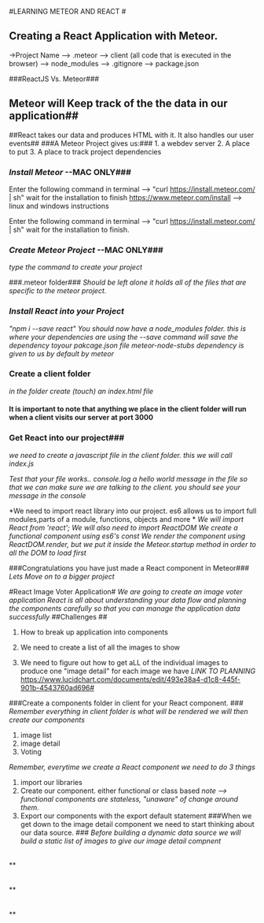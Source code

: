 #LEARNING METEOR AND REACT #
## Creating a React Application with Meteor. ##

->Project Name
 --> .meteor
 --> client (all code that is executed in the browser)
 --> node_modules
 --> .gitignore
 --> package.json

###ReactJS Vs. Meteor###
## Meteor will Keep track of the the data in our application##
##React takes our data and produces HTML with it. It also handles our user events##
###A Meteor Project gives us:###
      1.  a webdev server
      2.  A place to put
      3.  A place to track project dependencies

### *Install Meteor* --MAC ONLY###
 Enter the following command in terminal -->  "curl https://install.meteor.com/ | sh"
 wait for the installation to finish
      https://www.meteor.com/install --> linux and windows instructions

 Enter the following command in terminal -->  "curl https://install.meteor.com/ | sh"
 wait for the installation to finish.

### *Create Meteor Project* --MAC ONLY###
*type the command to create your project*


###.meteor folder###
*Should be left alone it holds all of the files that are specific to the meteor project.*

### *Install React into your Project* ###
*"npm i --save react"*
*You should now have a node_modules folder. this is where your dependencies are*
*using the --save command will save the dependency toyour pakcage.json file*
*meteor-node-stubs dependency is given to us by default by meteor*


### Create a client folder ###
*in the folder create (touch) an index.html file*
#### It is important to note that anything we place in the client folder will run when a client visits our server at port 3000 ####

### Get React into our project###
*we need to create a javascript file in the client folder. this we will call index.js*

*Test that your file works.. console.log a hello world message in the file so that we can make sure we are talking to the client. you should see your message in the console*

*We need to import react library into our project. es6 allows us to import full modules,parts of a module, functions, objects and more *
*We will import React from 'react'; We will also need to import ReactDOM*
*We create a functional component using es6's const*
*We render the component using ReactDOM.render, but we put it inside the Meteor.startup method in order to all the DOM to load first*

###Congratulations you have just made a React component in Meteor###
*Lets Move on to a bigger project*

#React Image Voter Application#
*We are going to create an image voter application*
*React is all about understanding your data flow and planning the components carefully so that you can manage the application data successfully*
##Challenges ##
1. How to break up application into components

2. We need to create a list of all the images to show

3. We need to figure out how to get aLL of the individual images to produce one "image detail" for each image we have
*LINK TO PLANNING* https://www.lucidchart.com/documents/edit/493e38a4-d1c8-445f-901b-4543760ad696#

###Create a components folder in client for your React component. ###
*Remember everything in client folder is  what will  be rendered*
*we will then create our components*
1.  image list
2.  image detail
3.  Voting

*Remember, everytime we create a React component we need to do 3 things*
1.  import our libraries
2.  Create our component. either functional or class based *note --> functional components are stateless, "unaware" of change around them.*
3.  Export our components with the export default statement
###When we get down to the image detail component we need to start thinking about our data source. ###
*Before building a dynamic data source we will build a static list of images to give our image detail compnent*

######
**

######
**

######
**
